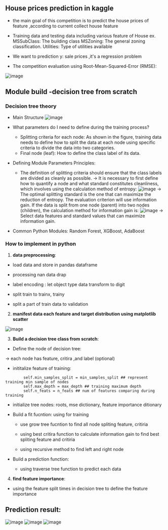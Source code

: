 ## House prices prediction in kaggle

- the main goal of this competition is to predict the house prices of feature ,according to current collect house feature


- Training data  and testing data including various feature of House ex. MSSubClass: The building class
MSZoning: The general zoning classification. Utilities: Type of utilities available


- We want to prediction y: sale prices ,it's a regression problem



- The competition evaluation using Root-Mean-Squared-Error (RMSE):

![image](https://github.com/user-attachments/assets/93fbefea-eccb-4911-8c3c-89ecdb00ed38)

    
## Module build -decision tree from scratch



### Decision tree theory
* Main Structure
    ![image](https://hackmd.io/_uploads/BkwIcfukC.png)

* What parameters do I need to define during the training process?
    * Splitting criteria for each node: As shown in the figure, training data needs to define how to split the data at each node using specific criteria to divide the data into two categories.
    * Final node (leaf): How to define the class label of its data.

* Defining Module Parameters Principles:
    * The definition of splitting criteria should ensure that the class labels are divided as cleanly as possible.
    &rarr; It is necessary to first define how to quantify a node and what standard constitutes cleanliness, which involves using the calculation method of entropy:
  ![image](https://github.com/user-attachments/assets/f1380918-3233-4421-b080-b38e9e1ade09)
    &rarr; The optimal splitting standard is the one that can maximize the reduction of entropy. The evaluation criterion will use information gain. If the data is split from one node (parent) into two nodes (children), the calculation method for information gain is:
    ![image](https://github.com/user-attachments/assets/556924db-59f2-44a3-bd9d-341fc9ff7fea)
    &rarr; Select data features and standard values that can maximize information gain.

* Common Python Modules: Random Forest, XGBoost, AdaBoost





### How to implement in python


1. **data preprocessing**:

- load data and store in pandas dataframe
- processing nan data drap

- label encoding : let object type data transform to digit

- split train to trainx, trainy 

- split a part of train data to validation



2. **manifest data each feature and target distribution using matplotlib scatter**

![image](https://github.com/user-attachments/assets/bc22605c-3162-4d69-a9e7-18ecc05e143f)


3. **Build a decision tree class from scratch**:

- Define the node of decision tree:

&rarr; each node has feature, critira ,and label (optional)

- inititalize feature of training: 
```python!
        self.min_samples_split = min_samples_split ## represent training min sample of nodes
        self.max_depth = max_depth ## training maximum depth
        self.n_feats = n_feats ## num of features comparing during training
```
- initialize tree nodes: roots, mse dictionary, feature importance ditionary


- Build a fit fucntion: using for training
    - use grow tree fucntion to find all node spliting feature, critiria
    - using best critira function to calculate information gain to find best spliting feature and critiria

    - using recursive method to find left and right node

- Build a prediction function:
    - using traverse tree function to predict each data 


4. **find feature importance**:

- using the feature split times in decision tree to define the feature importance

## Prediction result: 

![image](https://github.com/user-attachments/assets/73754e34-976c-4700-8349-a6fb1ae3b1e3)
![image](https://github.com/user-attachments/assets/bb461207-7b4a-49fe-8a73-1785a404630a)
![image](https://github.com/user-attachments/assets/81f674c0-a096-4941-89a3-de40d9c5dd52)
